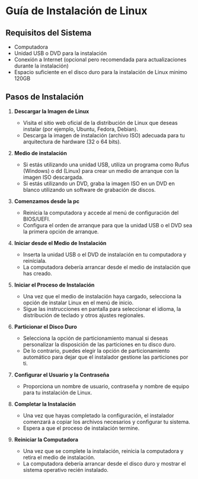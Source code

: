 # Guía de Instalación de Linux

## Requisitos del Sistema

- Computadora 
- Unidad USB o DVD para la instalación
- Conexión a Internet (opcional pero recomendada para actualizaciones durante la instalación)
- Espacio suficiente en el disco duro para la instalación de Linux minimo 120GB

## Pasos de Instalación

1. **Descargar la Imagen de Linux**
   - Visita el sitio web oficial de la distribución de Linux que deseas instalar (por ejemplo, Ubuntu, Fedora, Debian).
   - Descarga la imagen de instalación (archivo ISO) adecuada para tu arquitectura de hardware (32 o 64 bits).

2. **Medio de instalación**
   - Si estás utilizando una unidad USB, utiliza un programa como Rufus (Windows) o dd (Linux) para crear un medio de arranque con la imagen ISO descargada.
   - Si estás utilizando un DVD, graba la imagen ISO en un DVD en blanco utilizando un software de grabación de discos.

3. **Comenzamos desde la pc**
   - Reinicia la computadora y accede al menú de configuración del BIOS/UEFI.
   - Configura el orden de arranque para que la unidad USB o el DVD sea la primera opción de arranque.

4. **Iniciar desde el Medio de Instalación**
   - Inserta la unidad USB o el DVD de instalación en tu computadora y reiníciala.
   - La computadora debería arrancar desde el medio de instalación que has creado.

5. **Iniciar el Proceso de Instalación**
   - Una vez que el medio de instalación haya cargado, selecciona la opción de instalar Linux en el menú de inicio.
   - Sigue las instrucciones en pantalla para seleccionar el idioma, la distribución de teclado y otros ajustes regionales.

6. **Particionar el Disco Duro**
   - Selecciona la opción de particionamiento manual si deseas personalizar la disposición de las particiones en tu disco duro.
   - De lo contrario, puedes elegir la opción de particionamiento automático para dejar que el instalador gestione las particiones por ti.

7. **Configurar el Usuario y la Contraseña**
   - Proporciona un nombre de usuario, contraseña y nombre de equipo para tu instalación de Linux.

8. **Completar la Instalación**
   - Una vez que hayas completado la configuración, el instalador comenzará a copiar los archivos necesarios y configurar tu sistema.
   - Espera a que el proceso de instalación termine.

9. **Reiniciar la Computadora**
   - Una vez que se complete la instalación, reinicia la computadora y retira el medio de instalación.
   - La computadora debería arrancar desde el disco duro y mostrar el sistema operativo recién instalado.
